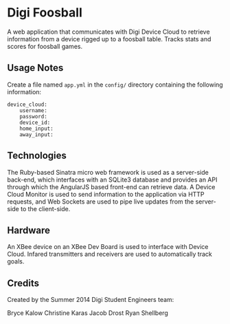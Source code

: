 Digi Foosball
=============

A web application that communicates with Digi Device Cloud to retrieve
information from a device rigged up to a foosball table. Tracks stats and
scores for foosball games.

Usage Notes
-----------

Create a file named `app.yml` in the `config/` directory containing the
following information:

```
device_cloud:
    username:
    password:
    device_id:
    home_input:
    away_input:
```

Technologies
------------

The Ruby-based Sinatra micro web framework is used as a server-side back-end, 
which interfaces with an SQLite3 database and provides an API through which the
 AngularJS based front-end can retrieve data. A Device Cloud Monitor is used to
 send information to the application via HTTP requests, and Web Sockets are 
used to pipe live updates from the server-side to the client-side.

Hardware
--------

An XBee device on an XBee Dev Board is used to interface with Device Cloud.
Infared transmitters and receivers are used to automatically track goals.

Credits
-------

Created by the Summer 2014 Digi Student Engineers team:

Bryce Kalow
Christine Karas
Jacob Drost
Ryan Shellberg
